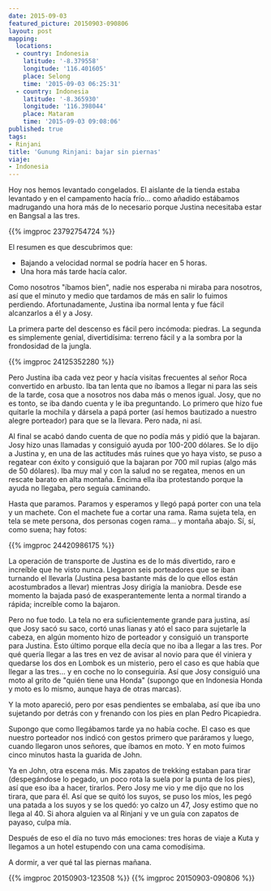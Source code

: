 ```yaml
---
date: 2015-09-03
featured_picture: 20150903-090806
layout: post
mapping:
  locations:
  - country: Indonesia
    latitude: '-8.379558'
    longitude: '116.401605'
    place: Selong
    time: '2015-09-03 06:25:31'
  - country: Indonesia
    latitude: '-8.365930'
    longitude: '116.398044'
    place: Mataram
    time: '2015-09-03 09:08:06'
published: true
tags:
- Rinjani
title: 'Gunung Rinjani: bajar sin piernas'
viaje:
- Indonesia
---
```


Hoy nos hemos levantado congelados. El aislante de la tienda estaba levantado y en el campamento hacía frío... como añadido estábamos madrugando una hora más de lo necesario porque Justina necesitaba estar en Bangsal a las tres.

{{% imgproc 23792754724 %}}

El resumen es que descubrimos que:

- Bajando a velocidad normal se podría hacer en 5 horas.
- Una hora más tarde hacía calor.

Como nosotros "íbamos bien", nadie nos esperaba ni miraba para nosotros, así que el minuto y medio que tardamos de más en salir lo fuimos perdiendo. Afortunadamente, Justina iba normal lenta y fue fácil alcanzarlos a él y a Josy.

La primera parte del descenso es fácil pero incómoda: piedras. La segunda es simplemente genial, divertidísima: terreno fácil y a la sombra por la frondosidad de la jungla.

{{% imgproc 24125352280 %}}

Pero Justina iba cada vez peor y hacía visitas frecuentes al señor Roca convertido en arbusto. Iba tan lenta que no íbamos a llegar ni para las seis de la tarde, cosa que a nosotros nos daba más o menos igual. Josy, que no es tonto, se iba dando cuenta y le iba preguntando. Lo primero que hizo fue quitarle la mochila y dársela a papá porter (así hemos bautizado a nuestro alegre porteador) para que se la llevara. Pero nada, ni así.

Al final se acabó dando cuenta de que no podía más y pidió que la bajaran. Josy hizo unas llamadas y consiguió ayuda por 100-200 dólares. Se lo dijo a Justina y, en una de las actitudes más ruines que yo haya visto, se puso a regatear con éxito y consiguió que la bajaran por 700 mil rupias (algo más de 50 dólares). Iba muy mal y con la salud no se regatea, menos en un rescate barato en alta montaña. Encima ella iba protestando porque la ayuda no llegaba, pero seguía caminando.

Hasta que paramos. Paramos y esperamos y llegó papá porter con una tela y un machete. Con el machete fue a cortar una rama. Rama sujeta tela, en tela se mete persona, dos personas cogen rama... y montaña abajo. Sí, sí, como suena; hay fotos:

{{% imgproc 24420986175 %}}

La operación de transporte de Justina es de lo más divertido, raro e increíble que he visto nunca. Llegaron seis porteadores que se iban turnando el llevarla (Justina pesa bastante más de lo que ellos están acostumbrados a llevar) mientras Josy dirigía la maniobra. Desde ese momento la bajada pasó de exasperantemente lenta a normal tirando a rápida; increíble como la bajaron.

Pero no fue todo. La tela no era suficientemente grande para justina, así que Josy sacó su saco, cortó unas lianas y ató el saco para sujetarle la cabeza, en algún momento hizo de porteador y consiguió un transporte para Justina. Esto último porque ella decía que no iba a llegar a las tres. Por qué quería llegar a las tres en vez de avisar al novio para que él viniera y quedarse los dos en Lombok es un misterio, pero el caso es que había que llegar a las tres... y en coche no lo conseguiría. Así que Josy consiguió una moto al grito de "quién tiene una Honda" (supongo que en Indonesia Honda y moto es lo mismo, aunque haya de otras marcas).

Y la moto apareció, pero por esas pendientes se embalaba, así que iba uno sujetando por detrás con y frenando con los pies en plan Pedro Picapiedra.

Supongo que como llegábamos tarde ya no había coche. El caso es que nuestro porteador nos indicó con gestos primero que paráramos y luego, cuando llegaron unos señores, que íbamos en moto. Y en moto fuimos cinco minutos hasta la guarida de John.

Ya en John, otra escena más. Mis zapatos de trekking estaban para tirar (despegándose lo pegado, un poco rota la suela por la punta de los pies), así que eso iba a hacer, tirarlos. Pero Josy me vio y me dijo que no los tirara, que para él. Así que se quitó los suyos, se puso los míos, les pegó una patada a los suyos y se los quedó: yo calzo un 47, Josy estimo que no llega al 40. Si ahora alguien va al Rinjani y ve un guía con zapatos de payaso, culpa mía.

Después de eso el día no tuvo más emociones: tres horas de viaje a Kuta y llegamos a un hotel estupendo con una cama comodísima.

A dormir, a ver qué tal las piernas mañana.

{{% imgproc 20150903-123508 %}}
{{% imgproc 20150903-090806 %}}